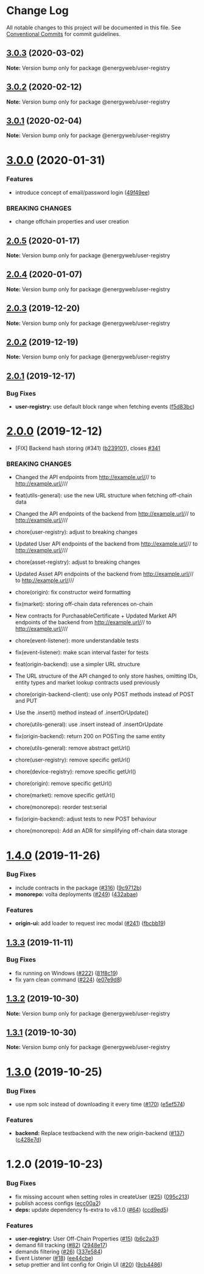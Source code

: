 # Change Log

All notable changes to this project will be documented in this file.
See [Conventional Commits](https://conventionalcommits.org) for commit guidelines.

## [3.0.3](https://github.com/energywebfoundation/origin/compare/@energyweb/user-registry@3.0.2...@energyweb/user-registry@3.0.3) (2020-03-02)

**Note:** Version bump only for package @energyweb/user-registry





## [3.0.2](https://github.com/energywebfoundation/origin/compare/@energyweb/user-registry@3.0.1...@energyweb/user-registry@3.0.2) (2020-02-12)

**Note:** Version bump only for package @energyweb/user-registry





## [3.0.1](https://github.com/energywebfoundation/origin/compare/@energyweb/user-registry@3.0.0...@energyweb/user-registry@3.0.1) (2020-02-04)

**Note:** Version bump only for package @energyweb/user-registry





# [3.0.0](https://github.com/energywebfoundation/origin/compare/@energyweb/user-registry@2.0.5...@energyweb/user-registry@3.0.0) (2020-01-31)


### Features

* introduce concept of email/password login ([49f49ee](https://github.com/energywebfoundation/origin/commit/49f49ee412ca47f91277a3d66875aaf92be73472))


### BREAKING CHANGES

* change offchain properties and user creation





## [2.0.5](https://github.com/energywebfoundation/origin/compare/@energyweb/user-registry@2.0.4...@energyweb/user-registry@2.0.5) (2020-01-17)

**Note:** Version bump only for package @energyweb/user-registry





## [2.0.4](https://github.com/energywebfoundation/origin/compare/@energyweb/user-registry@2.0.3...@energyweb/user-registry@2.0.4) (2020-01-07)

**Note:** Version bump only for package @energyweb/user-registry





## [2.0.3](https://github.com/energywebfoundation/origin/compare/@energyweb/user-registry@2.0.2...@energyweb/user-registry@2.0.3) (2019-12-20)

**Note:** Version bump only for package @energyweb/user-registry





## [2.0.2](https://github.com/energywebfoundation/origin/compare/@energyweb/user-registry@2.0.1...@energyweb/user-registry@2.0.2) (2019-12-19)

**Note:** Version bump only for package @energyweb/user-registry





## [2.0.1](https://github.com/energywebfoundation/origin/compare/@energyweb/user-registry@2.0.0...@energyweb/user-registry@2.0.1) (2019-12-17)


### Bug Fixes

* **user-registry:** use default block range when fetching events ([f5d83bc](https://github.com/energywebfoundation/origin/commit/f5d83bcaa3864d0a43bf0fd45c145f6b08aaaded))





# [2.0.0](https://github.com/energywebfoundation/origin/compare/@energyweb/user-registry@1.4.0...@energyweb/user-registry@2.0.0) (2019-12-12)


* [FIX] Backend hash storing (#341) ([b239101](https://github.com/energywebfoundation/origin/commit/b239101f51cffd7e37c9ea51654a75804cf502ed)), closes [#341](https://github.com/energywebfoundation/origin/issues/341)


### BREAKING CHANGES

* Changed the API endpoints from http://example.url/<marketLogicAddress>/<entity>/<id> to http://example.url/<marketLogicAddress>/<entity>/<id>/<offChainDataHash>

* feat(utils-general): use the new URL structure when fetching off-chain data
* Changed the API endpoints of the backend from http://example.url/<marketLogicAddress>/<entity>/<id> to http://example.url/<marketLogicAddress>/<entity>/<id>/<offChainDataHash>

* chore(user-registry): adjust to breaking changes
* Updated User API endpoints of the backend from http://example.url/<marketLogicAddress>/<entity>/<id> to http://example.url/<marketLogicAddress>/<entity>/<id>/<offChainDataHash>

* chore(asset-registry): adjust to breaking changes
* Updated Asset API endpoints of the backend from http://example.url/<marketLogicAddress>/<entity>/<id> to http://example.url/<marketLogicAddress>/<entity>/<id>/<offChainDataHash>

* chore(origin): fix constructor weird formatting

* fix(market): storing off-chain data references on-chain
* New contracts for PurchasableCertificate + Updated Market API endpoints of the backend from http://example.url/<marketLogicAddress>/<entity>/<id> to http://example.url/<marketLogicAddress>/<entity>/<id>/<offChainDataHash>

* chore(event-listener): more understandable tests

* fix(event-listener): make scan interval faster for tests

* feat(origin-backend): use a simpler URL structure
* The URL structure of the API changed to only store hashes, omitting IDs, entity types and market lookup contracts used previously

* chore(origin-backend-client): use only POST methods instead of POST and PUT
* Use the .insert() method instead of .insertOrUpdate()

* chore(utils-general): use .insert instead of .insertOrUpdate

* fix(origin-backend): return 200 on POSTing the same entity

* chore(utils-general): remove abstract getUrl()

* chore(user-registry): remove specific getUrl()

* chore(device-registry): remove specific getUrl()

* chore(origin): remove specific getUrl()

* chore(market): remove specific getUrl()

* chore(monorepo): reorder test:serial

* fix(origin-backend): adjust tests to new POST behaviour

* chore(monorepo): Add an ADR for simplifying off-chain data storage





# [1.4.0](https://github.com/energywebfoundation/ew-user-registry-lib/compare/@energyweb/user-registry@1.3.3...@energyweb/user-registry@1.4.0) (2019-11-26)


### Bug Fixes

* include contracts in the package ([#316](https://github.com/energywebfoundation/ew-user-registry-lib/issues/316)) ([9c9712b](https://github.com/energywebfoundation/ew-user-registry-lib/commit/9c9712ba3b2b4b82adb2c94a9fea1e72d0b076ec))
* **monorepo:** volta deployments ([#249](https://github.com/energywebfoundation/ew-user-registry-lib/issues/249)) ([432abae](https://github.com/energywebfoundation/ew-user-registry-lib/commit/432abae72a4a8bd39a7dd9a975585b22c36d9b47))


### Features

* **origin-ui:** add loader to request irec modal ([#241](https://github.com/energywebfoundation/ew-user-registry-lib/issues/241)) ([fbcbb19](https://github.com/energywebfoundation/ew-user-registry-lib/commit/fbcbb19c1808db3026b777fe9fe4808cdaf38732))





## [1.3.3](https://github.com/energywebfoundation/ew-user-registry-lib/compare/@energyweb/user-registry@1.3.2...@energyweb/user-registry@1.3.3) (2019-11-11)


### Bug Fixes

* fix running on Windows ([#222](https://github.com/energywebfoundation/ew-user-registry-lib/issues/222)) ([81f8c19](https://github.com/energywebfoundation/ew-user-registry-lib/commit/81f8c190c9841eaa7a0e5ed984cf0aa110f15e18))
* fix yarn clean command ([#224](https://github.com/energywebfoundation/ew-user-registry-lib/issues/224)) ([e07e9d8](https://github.com/energywebfoundation/ew-user-registry-lib/commit/e07e9d85de1b80c9f1a721398e41d82db580049c))





## [1.3.2](https://github.com/energywebfoundation/ew-user-registry-lib/compare/@energyweb/user-registry@1.3.1...@energyweb/user-registry@1.3.2) (2019-10-30)

**Note:** Version bump only for package @energyweb/user-registry





## [1.3.1](https://github.com/energywebfoundation/ew-user-registry-lib/compare/@energyweb/user-registry@1.3.0...@energyweb/user-registry@1.3.1) (2019-10-30)

**Note:** Version bump only for package @energyweb/user-registry





# [1.3.0](https://github.com/energywebfoundation/ew-user-registry-lib/compare/@energyweb/user-registry@1.2.0...@energyweb/user-registry@1.3.0) (2019-10-25)


### Bug Fixes

* use npm solc instead of downloading it every time ([#170](https://github.com/energywebfoundation/ew-user-registry-lib/issues/170)) ([e5ef574](https://github.com/energywebfoundation/ew-user-registry-lib/commit/e5ef574f6d297107606a1d035a56da01806a07d1))


### Features

* **backend:** Replace testbackend with the new origin-backend ([#137](https://github.com/energywebfoundation/ew-user-registry-lib/issues/137)) ([c428e7d](https://github.com/energywebfoundation/ew-user-registry-lib/commit/c428e7d44300ae306a9e759fc8897135e9d0e1be))





# 1.2.0 (2019-10-23)


### Bug Fixes

* fix missing account when setting roles in createUser ([#25](https://github.com/energywebfoundation/ew-user-registry-lib/issues/25)) ([095c213](https://github.com/energywebfoundation/ew-user-registry-lib/commit/095c213))
* publish access configs ([ecc00a2](https://github.com/energywebfoundation/ew-user-registry-lib/commit/ecc00a2))
* **deps:** update dependency fs-extra to v8.1.0 ([#64](https://github.com/energywebfoundation/ew-user-registry-lib/issues/64)) ([ccd9ed5](https://github.com/energywebfoundation/ew-user-registry-lib/commit/ccd9ed5))


### Features

* **user-registry:** User Off-Chain Properties ([#15](https://github.com/energywebfoundation/ew-user-registry-lib/issues/15)) ([b6c2a31](https://github.com/energywebfoundation/ew-user-registry-lib/commit/b6c2a31))
* demand fill tracking ([#82](https://github.com/energywebfoundation/ew-user-registry-lib/issues/82)) ([2948e17](https://github.com/energywebfoundation/ew-user-registry-lib/commit/2948e17))
* demands filtering ([#26](https://github.com/energywebfoundation/ew-user-registry-lib/issues/26)) ([337e584](https://github.com/energywebfoundation/ew-user-registry-lib/commit/337e584))
* Event Listener ([#18](https://github.com/energywebfoundation/ew-user-registry-lib/issues/18)) ([ee44cbe](https://github.com/energywebfoundation/ew-user-registry-lib/commit/ee44cbe))
* setup prettier and lint config for Origin UI ([#20](https://github.com/energywebfoundation/ew-user-registry-lib/issues/20)) ([9cb4486](https://github.com/energywebfoundation/ew-user-registry-lib/commit/9cb4486))
